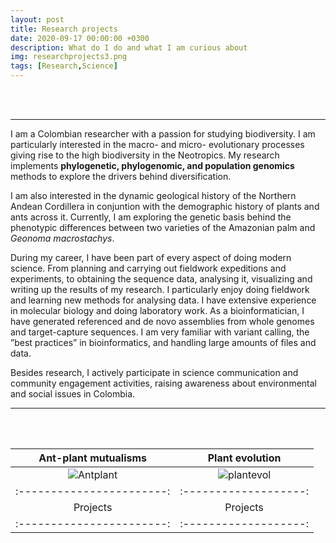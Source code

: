 ```yaml
---
layout: post
title: Research projects
date: 2020-09-17 00:00:00 +0300
description: What do I do and what I am curious about
img: researchprojects3.png 
tags: [Research,Science]
---
```


<br>
<br>

---

I am a Colombian researcher with a passion for studying biodiversity. I am particularly interested in the macro- and micro- evolutionary processes giving rise to the high biodiversity in the Neotropics. My research implements **phylogenetic, phylogenomic, and population genomics** methods to explore the drivers behind diversification.


I am also interested in the dynamic geological history of the Northern Andean Cordillera in conjuntion with the demographic history of plants and ants across it. Currently, I am exploring the genetic basis behind the phenotypic differences between two varieties of the Amazonian palm and *Geonoma macrostachys*.


During my career, I have been part of every aspect of doing modern science. From planning and carrying out fieldwork expeditions and experiments, to obtaining the sequence data, analysing it, visualizing and writing up the results of my research. I particularly enjoy doing fieldwork and learning new methods for analysing data. I have extensive experience in molecular biology and doing laboratory work. As a bioinformatician, I have generated referenced and de novo assemblies from whole genomes and target-capture sequences. I am very familiar with variant calling, the ”best practices” in bioinformatics, and handling large amounts of files and data.


Besides research, I actively participate in science communication and community engagement activities, raising awareness about environmental and social issues in Colombia.

---

<br>
<br>

| **Ant-plant mutualisms** | **Plant evolution** |
|:-----------------------:|:-------------------:|
| ![Antplant]({{site.baseurl}}/assets/img/antplantmutualism.png) |![plantevol]({{site.baseurl}}/assets/img/plantevolution.png)|
|:-----------------------:|:-------------------:|
|Projects|Projects|
|:-----------------------:|:-------------------:|

